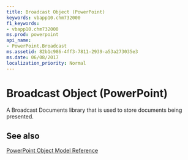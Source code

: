 ```yaml
---
title: Broadcast Object (PowerPoint)
keywords: vbapp10.chm732000
f1_keywords:
- vbapp10.chm732000
ms.prod: powerpoint
api_name:
- PowerPoint.Broadcast
ms.assetid: 82b1c986-4ff3-7811-2939-a53a273035e3
ms.date: 06/08/2017
localization_priority: Normal
---
```



# Broadcast Object (PowerPoint)

A Broadcast Documents library that is used to store documents being presented. 


## See also


[PowerPoint Object Model Reference](overview/PowerPoint/object-model.md)

